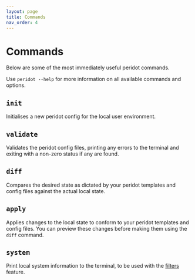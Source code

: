 ```yaml
---
layout: page
title: Commands
nav_order: 4
---
```


# Commands

Below are some of the most immediately useful peridot commands.

Use `peridot --help` for more information on all available commands and options.

## `init`

Initialises a new peridot config for the local user environment.

## `validate`

Validates the peridot config files, printing any errors to the terminal and exiting with a non-zero status if any are found.

## `diff`

Compares the desired state as dictated by your peridot templates and config files against the actual local state.

## `apply`

Applies changes to the local state to conform to your peridot templates and config files. You can preview these changes before making them using the `diff` command.

## `system`

Print local system information to the terminal, to be used with the [filters](modules/filters) feature.

